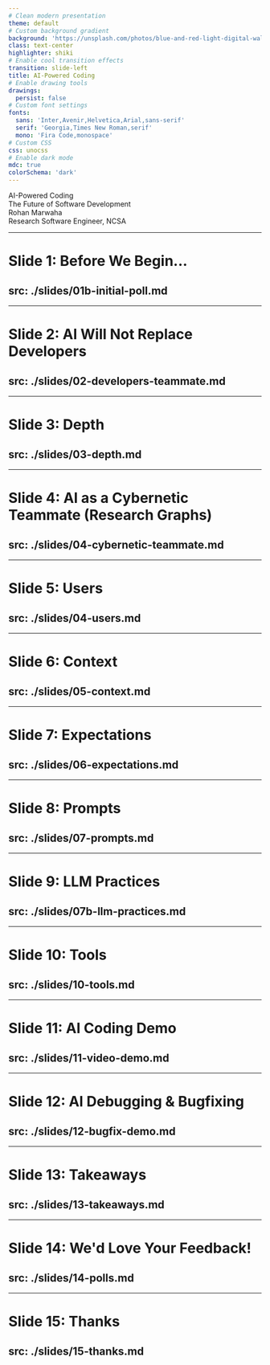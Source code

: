 ```yaml
---
# Clean modern presentation
theme: default
# Custom background gradient
background: 'https://unsplash.com/photos/blue-and-red-light-digital-wallpaper-zRkBOOpKRhs'
class: text-center
highlighter: shiki
# Enable cool transition effects
transition: slide-left
title: AI-Powered Coding
# Enable drawing tools
drawings:
  persist: false
# Custom font settings
fonts:
  sans: 'Inter,Avenir,Helvetica,Arial,sans-serif'
  serif: 'Georgia,Times New Roman,serif'
  mono: 'Fira Code,monospace'
# Custom CSS
css: unocss
# Enable dark mode
mdc: true
colorSchema: 'dark'
---
```


<div class="absolute top-0 right-0 w-full h-full bg-gradient-to-br from-blue-600/10 via-purple-500/10 to-emerald-400/10 z-[-1] rounded-xl"></div>

<div class="absolute top-10 right-12 text-9xl opacity-20 text-blue-400">
  <carbon:ai-status />
</div>

<div class="flex flex-col justify-center items-center h-80">
  <div class="text-6xl font-bold tracking-tight bg-clip-text text-transparent bg-gradient-to-r from-blue-500 to-emerald-400 mb-4">
    AI-Powered Coding
  </div>
  
  <div class="text-2xl text-white/80 mb-8">
    The Future of Software Development
  </div>

  <!-- <div class="bg-white/10 backdrop-blur-md px-8 py-6 rounded-xl border border-white/20 shadow-lg w-3/4 max-w-3xl transform hover:scale-105 transition">
    <div class="text-xl font-semibold tracking-tight">
      Transform Your Development Workflow
    </div>
    <div class="text-lg opacity-80 mt-1">
      Explore how AI is reshaping software engineering
    </div>
  </div> -->
</div>

<div class="absolute bottom-10 left-10 flex items-center space-x-2 text-sm opacity-80 text-left">
  <div class="h-8 w-8 bg-gradient-to-r from-blue-500 to-emerald-400 rounded-full flex items-center justify-center text-white">
    <carbon:user />
  </div>
  <div class="text-left">
    <div class="font-semibold">Rohan Marwaha</div>
    <div class="text-xs">Research Software Engineer, NCSA</div>
  </div>
</div>

<div class="abs-br m-6 flex gap-2">
  <a href="mailto:rohan13@illinois.edu" target="_blank" alt="Email"
    class="text-xl slidev-icon-btn opacity-50 !border-none !hover:text-white">
    <carbon:email />
  </a>
</div>

---
# Slide 1: Before We Begin...
src: ./slides/01b-initial-poll.md
---

---
# Slide 2: AI Will Not Replace Developers
src: ./slides/02-developers-teammate.md
---

---
# Slide 3: Depth
src: ./slides/03-depth.md
---

---
# Slide 4: AI as a Cybernetic Teammate (Research Graphs)
src: ./slides/04-cybernetic-teammate.md
---

---
# Slide 5: Users
src: ./slides/04-users.md
---

---
# Slide 6: Context
src: ./slides/05-context.md
---

---
# Slide 7: Expectations
src: ./slides/06-expectations.md
---

---
# Slide 8: Prompts
src: ./slides/07-prompts.md
---

---
# Slide 9: LLM Practices
src: ./slides/07b-llm-practices.md
---

---
# Slide 10: Tools
src: ./slides/10-tools.md
---

---
# Slide 11: AI Coding Demo
src: ./slides/11-video-demo.md
---

---
# Slide 12: AI Debugging & Bugfixing
src: ./slides/12-bugfix-demo.md
---

---
# Slide 13: Takeaways
src: ./slides/13-takeaways.md
---

---
# Slide 14: We'd Love Your Feedback!
src: ./slides/14-polls.md
---

---
# Slide 15: Thanks
src: ./slides/15-thanks.md
---
